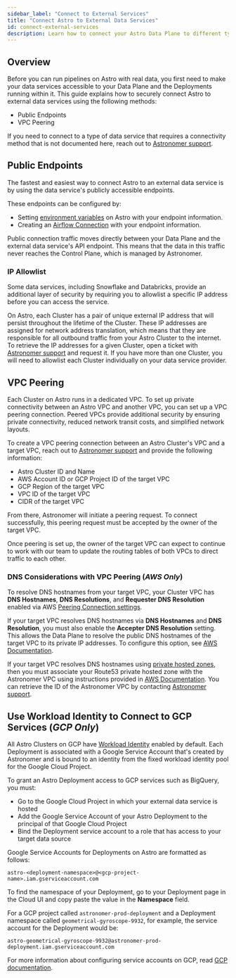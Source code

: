```yaml
---
sidebar_label: "Connect to External Services"
title: "Connect Astro to External Data Services"
id: connect-external-services
description: Learn how to connect your Astro Data Plane to different types of external data services.
---
```


## Overview

Before you can run pipelines on Astro with real data, you first need to make your data services accessible to your Data Plane and the Deployments running within it. This guide explains how to securely connect Astro to external data services using the following methods:

- Public Endpoints
- VPC Peering

If you need to connect to a type of data service that requires a connectivity method that is not documented here, reach out to [Astronomer support](https://support.astronomer.io).

## Public Endpoints

The fastest and easiest way to connect Astro to an external data service is by using the data service's publicly accessible endpoints.

These endpoints can be configured by:

- Setting [environment variables](environment-variables.md) on Astro with your endpoint information.
- Creating an [Airflow Connection](https://airflow.apache.org/docs/apache-airflow/stable/howto/connection.html) with your endpoint information.

Public connection traffic moves directly between your Data Plane and the external data service's API endpoint. This means that the data in this traffic never reaches the Control Plane, which is managed by Astronomer.

### IP Allowlist

Some data services, including Snowflake and Databricks, provide an additional layer of security by requiring you to allowlist a specific IP address before you can access the service.

On Astro, each Cluster has a pair of unique external IP address that will persist throughout the lifetime of the Cluster. These IP addresses are assigned for network address translation, which means that they are responsible for all outbound traffic from your Astro Cluster to the internet. To retrieve the IP addresses for a given Cluster, open a ticket with [Astronomer support](https://support.astronomer.io) and request it. If you have more than one Cluster, you will need to allowlist each Cluster individually on your data service provider.

## VPC Peering

Each Cluster on Astro runs in a dedicated VPC. To set up private connectivity between an Astro VPC and another VPC, you can set up a VPC peering connection. Peered VPCs provide additional security by ensuring private connectivity, reduced network transit costs, and simplified network layouts.

To create a VPC peering connection between an Astro Cluster's VPC and a target VPC, reach out to [Astronomer support](https://support.astronomer.io) and provide the following information:

- Astro Cluster ID and Name
- AWS Account ID or GCP Project ID of the target VPC
- GCP Region of the target VPC
- VPC ID of the target VPC
- CIDR of the target VPC

From there, Astronomer will initiate a peering request. To connect successfully, this peering request must be accepted by the owner of the target VPC.

Once peering is set up, the owner of the target VPC can expect to continue to work with our team to update the routing tables of both VPCs to direct traffic to each other.

### DNS Considerations with VPC Peering (_AWS Only_)

To resolve DNS hostnames from your target VPC, your Cluster VPC has **DNS Hostnames**, **DNS Resolutions**, and **Requester DNS Resolution** enabled via AWS [Peering Connection settings](https://docs.aws.amazon.com/vpc/latest/peering/modify-peering-connections.html).  

If your target VPC resolves DNS hostnames via **DNS Hostnames** and **DNS Resolution**, you must also enable the **Accepter DNS Resolution** setting. This allows the Data Plane to resolve the public DNS hostnames of the target VPC to its private IP addresses. To configure this option, see [AWS Documentation](https://docs.aws.amazon.com/vpc/latest/peering/modify-peering-connections.html).

If your target VPC resolves DNS hostnames using [private hosted zones](https://docs.aws.amazon.com/Route53/latest/DeveloperGuide/hosted-zones-private.html), then you must associate your Route53 private hosted zone with the Astronomer VPC using instructions provided in [AWS Documentation](https://aws.amazon.com/premiumsupport/knowledge-center/route53-private-hosted-zone/). You can retrieve the ID of the Astronomer VPC by contacting [Astronomer support](https://support.astronomer.io).

## Use Workload Identity to Connect to GCP Services (_GCP Only_)

All Astro Clusters on GCP have [Workload Identity](https://cloud.google.com/kubernetes-engine/docs/concepts/workload-identity) enabled by default. Each Deployment is associated with a Google Service Account that's created by Astronomer and is bound to an identity from the fixed workload identity pool for the Google Cloud Project.

To grant an Astro Deployment access to GCP services such as BigQuery, you must:

- Go to the Google Cloud Project in which your external data service is hosted 
- Add the Google Service Account of your Astro Deployment to the principal of that Google Cloud Project
- Bind the Deployment service account to a role that has access to your target data source

Google Service Accounts for Deployments on Astro are formatted as follows:

```text
astro-<deployment-namespace>@<gcp-project-name>.iam.gserviceaccount.com
```

To find the namespace of your Deployment, go to your Deployment page in the Cloud UI and copy paste the value in the **Namespace** field.

For a GCP project called `astronomer-prod-deployment` and a Deployment namespace called `geometrical-gyroscope-9932`, for example, the service account for the Deployment would be:

```text
astro-geometrical-gyroscope-9932@astronomer-prod-deployment.iam.gserviceaccount.com
```

For more information about configuring service accounts on GCP, read [GCP documentation](https://cloud.google.com/kubernetes-engine/docs/how-to/workload-identity#authenticating_to).
